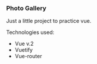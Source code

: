 ### Photo Gallery

Just a little project to practice vue.

Technologies used:

- Vue v.2
- Vuetify
- Vue-router
